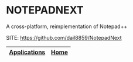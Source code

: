 # NOTEPADNEXT
 
 A cross-platform, reimplementation of Notepad++
 
 SITE: https://github.com/dail8859/NotepadNext

 | [Applications](https://portable-linux-apps.github.io/apps.html) | [Home](https://portable-linux-apps.github.io)
 | --- | --- |
